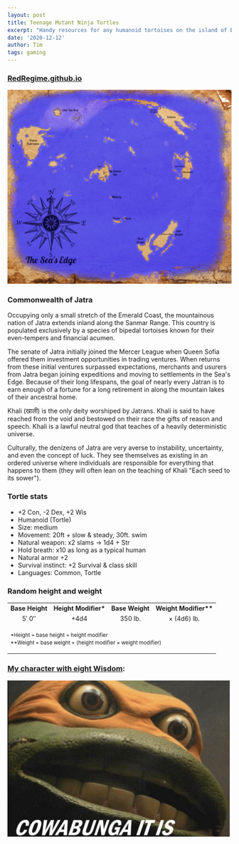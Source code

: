```yaml
---
layout: post
title: Teenage Mutant Ninja Tortles
excerpt: "Handy resources for any humanoid tortoises on the island of Bosa."
date: '2020-12-12'
author: Tim
tags: gaming
---
```


### [RedRegime.github.io](https://redregime.github.io/)  

<img src="/images/seas edge.png"  alt="map"/>

### Commonwealth of Jatra 
Occupying only a small stretch of the Emerald Coast, the mountainous nation of Jatra extends inland along the Sanmar Range. This country is populated exclusively by a species of bipedal tortoises known for their even-tempers and financial acumen.

The senate of Jatra initially joined the Mercer League when Queen Sofia offered them investment opportunities in trading ventures. When returns from these initial ventures surpassed expectations, merchants and usurers from Jatra began joining expeditions and moving to settlements in the Sea's Edge. Because of their long lifespans, the goal of nearly every Jatran is to earn enough of a fortune for a long retirement in along the mountain lakes of their ancestral home.

Khali (खाली) is the only deity worshiped by Jatrans. Khali is said to have reached from the void and bestowed on their race the gifts of reason and speech. Khali is a lawful neutral god that teaches of a heavily deterministic universe.

Culturally, the denizens of Jatra are very averse to instability, uncertainty, and even the concept of luck. They see themselves as existing in an ordered universe where individuals are responsible for everything that happens to them (they will often lean on the teaching of Khali "Each seed to its sower").

### Tortle stats
* +2 Con, -2 Dex, +2 Wis
* Humanoid (Tortle)
* Size: medium
* Movement: 20ft + slow & steady, 30ft. swim 
* Natural weapon: x2 slams -> 1d4 + Str
* Hold breath: x10 as long as a typical human
* Natural armor +2
* Survival instinct: +2 Survival & class skill
* Languages: Common, Tortle

### Random height and weight
<table id="tortle-stat-tbl">
	<tr>
		<th>Base Height</th>
		<th>Height Modifier*</th>
		<th>Base Weight</th>
		<th>Weight Modifier**</th>
	</tr>
	<tr style="text-align:center;">
		<td>5′ 0″</td>
		<td>+4d4</td>
		<td>350 lb.</td>
		<td>× (4d6) lb.</td>
	</tr>
	<tr>
		<td colspan="4"><p><small>*Height = base height + height modifier<br>
		**Weight = base weight + (height modifier × weight modifier)
		</small></p></td>
	</tr>
</table>

### [My character with eight Wisdom](https://drive.google.com/file/d/1tmMALILTohDvdFDqbxqBXAvzR1un6jAR/view?usp=sharing):
<img src="/images/cowabunga.png" alt="cowabunga it is"/>